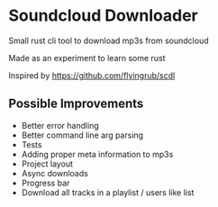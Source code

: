 # Soundcloud Downloader
Small rust cli tool to download mp3s from soundcloud

Made as an experiment to learn some rust

Inspired by https://github.com/flyingrub/scdl

## Possible Improvements
- Better error handling
- Better command line arg parsing
- Tests
- Adding proper meta information to mp3s
- Project layout
- Async downloads
- Progress bar
- Download all tracks in a playlist / users like list